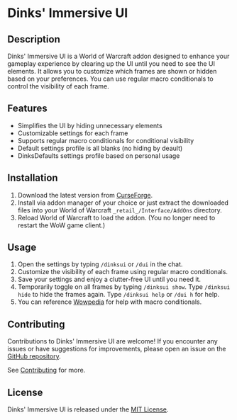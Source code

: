 # Dinks' Immersive UI

## Description

Dinks' Immersive UI is a World of Warcraft addon designed to enhance your gameplay experience by clearing up the UI until you need to see the UI elements. It allows you to customize which frames are shown or hidden based on your preferences. You can use regular macro conditionals to control the visibility of each frame.

## Features

- Simplifies the UI by hiding unnecessary elements
- Customizable settings for each frame
- Supports regular macro conditionals for conditional visibility
- Default settings profile is all blanks (no hiding by deault)
- DinksDefaults settings profile based on personal usage

## Installation

1. Download the latest version from [CurseForge](https://www.curseforge.com/wow/addons/dinksui).
2. Install via addon manager of your choice or just extract the downloaded files into your World of Warcraft `_retail_/Interface/AddOns` directory.
3. Reload World of Warcraft to load the addon. (You no longer need to restart the WoW game client.)

## Usage

1. Open the settings by typing `/dinksui` or `/dui` in the chat.
2. Customize the visibility of each frame using regular macro conditionals.
3. Save your settings and enjoy a clutter-free UI until you need it.
4. Temporarily toggle on all frames by typing `/dinksui show`. Type `/dinksui hide` to hide the frames again. Type `/dinksui help` or `/dui h` for help.
5. You can reference [Wowpedia](https://wowpedia.fandom.com/wiki/Macro_conditionals) for help with macro conditionals.

## Contributing

Contributions to Dinks' Immersive UI are welcome! If you encounter any issues or have suggestions for improvements, please open an issue on the [GitHub repository](https://github.com/Duenke/DinksUI/issues).

See [Contributing](./Contributing.md) for more.

## License

Dinks' Immersive UI is released under the [MIT License](https://opensource.org/licenses/MIT).
